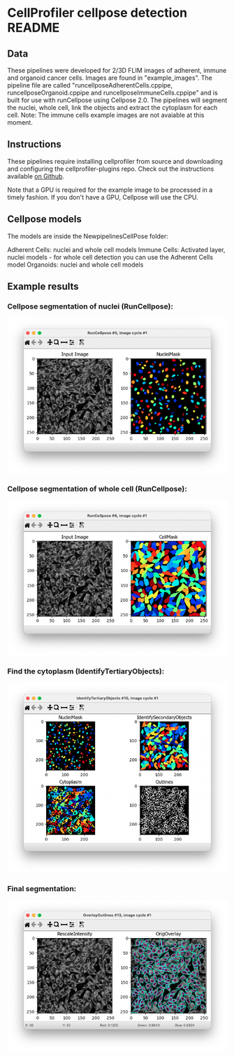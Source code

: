 # CellProfiler cellpose detection README

## Data

These pipelines were developed for 2/3D FLIM images of adherent, immune and organoid cancer cells. Images are found in "example_images". The pipeline file are called "runcellposeAdherentCells.cppipe, runcellposeOrganoid.cppipe and runcellposeImmuneCells.cppipe" and is built for use with runCellpose using Cellpose 2.0.
The pipelines will segment the nuclei, whole cell, link the objects and extract the cytoplasm for each cell.
Note: The immune cells example images are not avaiable at this moment.

## Instructions

These pipelines require installing cellprofiler from source and downloading and configuring the cellprofiler-plugins repo. Check out the instructions available [on Github](https://github.com/CellProfiler/CellProfiler-plugins).

Note that a GPU is required for the example image to be processed in a timely fashion. If you don't have a GPU, Cellpose will use the CPU.

## Cellpose models

The models are inside the NewpipelinesCellPose folder:

Adherent Cells: nuclei and whole cell models
Immune Cells: Activated layer, nuclei models - for whole cell detection you can use the Adherent Cells model
Organoids: nuclei and whole cell models


## Example results

### Cellpose segmentation of nuclei (RunCellpose):
![](/images:README/runCellpose_for_nucleidetection.png)

### Cellpose segmentation of whole cell (RunCellpose):
![](/images:README/runCellpose_for_celldetection.png)

### Find the cytoplasm (IdentifyTertiaryObjects):
![](/images:README/findcytoplasm.png)

### Final segmentation:

![](/images:README/finalresult.png)